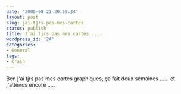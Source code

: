 ```yaml
---
date: '2005-08-21 20:59:34'
layout: post
slug: jai-tjrs-pas-mes-cartes
status: publish
title: J'ai tjrs pas mes cartes ....
wordpress_id: '24'
categories:
- General
tags:
- Crash
---
```


Ben j'ai tjrs pas mes cartes graphiques, ça fait deux semaines ...... et j'attends encore .....

